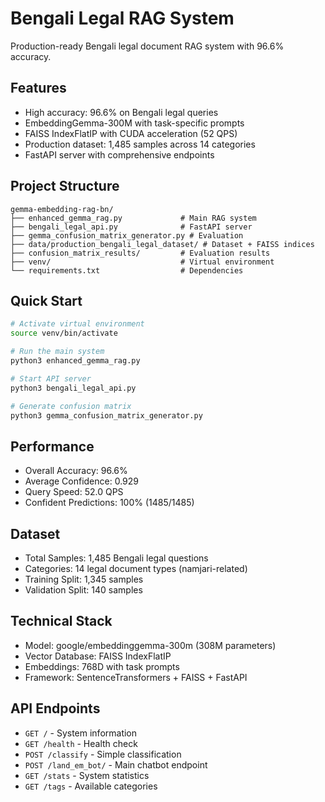 # Bengali Legal RAG System

Production-ready Bengali legal document RAG system with 96.6% accuracy.

## Features

- High accuracy: 96.6% on Bengali legal queries
- EmbeddingGemma-300M with task-specific prompts
- FAISS IndexFlatIP with CUDA acceleration (52 QPS)
- Production dataset: 1,485 samples across 14 categories
- FastAPI server with comprehensive endpoints

## Project Structure

```
gemma-embedding-rag-bn/
├── enhanced_gemma_rag.py             # Main RAG system
├── bengali_legal_api.py              # FastAPI server
├── gemma_confusion_matrix_generator.py # Evaluation
├── data/production_bengali_legal_dataset/ # Dataset + FAISS indices
├── confusion_matrix_results/         # Evaluation results
├── venv/                             # Virtual environment
└── requirements.txt                  # Dependencies
```

## Quick Start

```bash
# Activate virtual environment
source venv/bin/activate

# Run the main system
python3 enhanced_gemma_rag.py

# Start API server
python3 bengali_legal_api.py

# Generate confusion matrix
python3 gemma_confusion_matrix_generator.py
```

## Performance

- Overall Accuracy: 96.6%
- Average Confidence: 0.929
- Query Speed: 52.0 QPS
- Confident Predictions: 100% (1485/1485)

## Dataset

- Total Samples: 1,485 Bengali legal questions
- Categories: 14 legal document types (namjari-related)
- Training Split: 1,345 samples
- Validation Split: 140 samples

## Technical Stack

- Model: google/embeddinggemma-300m (308M parameters)
- Vector Database: FAISS IndexFlatIP
- Embeddings: 768D with task prompts
- Framework: SentenceTransformers + FAISS + FastAPI

## API Endpoints

- `GET /` - System information
- `GET /health` - Health check
- `POST /classify` - Simple classification
- `POST /land_em_bot/` - Main chatbot endpoint
- `GET /stats` - System statistics
- `GET /tags` - Available categories
